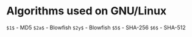 # Algorithms used on GNU/Linux

`$1$` - MD5
`$2a$` - Blowfish
`$2y$` - Blowfish
`$5$` - SHA-256
`$6$` - SHA-512
